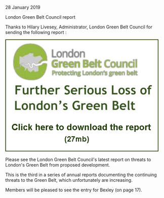 28 January 2019

London Green Belt Council report

Thanks to Hilary Livesey, Administrator, London Green Belt Council for sending the following report :[](http://www.northcrayresidents.org.uk/pdf_docs/lgbc_report_jan2019.pdf)

![Image](images/nm0684_1.gif)

Please see the London Green Belt Council's latest report on threats to London's Green Belt from proposed development.

This is the third in a series of annual reports documenting the continuing threats to the Green Belt, which unfortunately are increasing.

Members will be pleased to see the entry for Bexley (on page 17).

